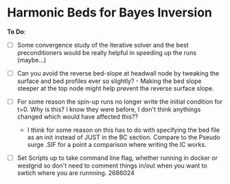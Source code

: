 # Harmonic Beds for Bayes Inversion


__To Do__:

  - [ ] Some convergence study of the iterative solver and the best preconditioners
        would be really helpful in speeding up the runs (maybe...)

  - [ ] Can you avoid the reverse bed-slope at headwall node by tweaking the
        surface and bed profiles ever so slightly?
        - Making the bed slope steeper at the top node might help prevent the
          reverse surface slope.

  - [ ] For some reason the spin-up runs no longer write the initial condition
        for t=0. Why is this? I know they were before, I don't think anythings
        changed which would have affected this??   
    - I think for some reason on this has to do with specifying the bed file
      as an init instead of JUST in the BC section. Compare to the Pseudo surge .SIF
      for a point a comparison where writing the IC works.

  - [ ] Set Scripts up to take command line flag, whether running in docker or
        westgrid so don't need to comment things in/out when you want to swtich
        where you are runnning.
        2686024
